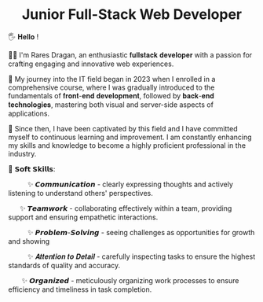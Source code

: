 <h1 align='center'>Junior Full-Stack Web Developer</h1>

<p>🖐 𝐇𝐞𝐥𝐥𝐨 !</p>

<p>👨‍💻 I'm Rares Dragan, an enthusiastic 𝐟𝐮𝐥𝐥𝐬𝐭𝐚𝐜𝐤 𝐝𝐞𝐯𝐞𝐥𝐨𝐩𝐞𝐫 with a passion for crafting engaging and innovative web experiences. </p>
<p>👣 My journey into the IT field began in 2023 when I enrolled in a comprehensive course, where I was gradually introduced to the fundamentals of 𝐟𝐫𝐨𝐧𝐭-𝐞𝐧𝐝 𝐝𝐞𝐯𝐞𝐥𝐨𝐩𝐦𝐞𝐧𝐭, followed by 𝐛𝐚𝐜𝐤-𝐞𝐧𝐝 𝐭𝐞𝐜𝐡𝐧𝐨𝐥𝐨𝐠𝐢𝐞𝐬, mastering both visual and server-side aspects of applications.</p>
<p>🚀 Since then, I have been captivated by this field and I have committed myself to continuous learning and improvement. I am constantly enhancing my skills and knowledge to become a highly proficient professional in the industry.</p>

<p>🌟 𝗦𝗼𝗳𝘁 𝗦𝗸𝗶𝗹𝗹𝘀: </p>
<p>‎‎ ‎ ‎ ‎ ‎ ‎ ‎ ‎ ‎ ‎ ‎✨ 𝘾𝙤𝙢𝙢𝙪𝙣𝙞𝙘𝙖𝙩𝙞𝙤𝙣 - clearly expressing thoughts and actively listening to understand others' perspectives.</p>
<p>‎ ‎ ‎ ‎ ‎ ‎ ‎✨ 𝙏𝙚𝙖𝙢𝙬𝙤𝙧𝙠 - collaborating effectively within a team, providing support and ensuring empathetic interactions.</p>
<p>‎ ‎ ‎ ‎ ‎ ‎ ‎ ‎ ‎ ‎ ‎‎✨ 𝙋𝙧𝙤𝙗𝙡𝙚𝙢-𝙎𝙤𝙡𝙫𝙞𝙣𝙜 - seeing challenges as opportunities for growth and showing </p>
<p>‎ ‎ ‎ ‎ ‎ ‎ ‎ ‎ ‎ ‎ ‎✨ 𝑨𝒕𝒕𝒆𝒏𝒕𝒊𝒐𝒏 𝒕𝒐 𝑫𝒆𝒕𝒂𝒊𝒍 - carefully inspecting tasks to ensure the highest standards of quality and accuracy.</p>
<p>‎ ‎ ‎ ‎ ‎ ‎ ‎ ‎✨ 𝙊𝙧𝙜𝙖𝙣𝙞𝙯𝙚𝙙 - meticulously organizing work processes to ensure efficiency and timeliness in task completion.</p>

